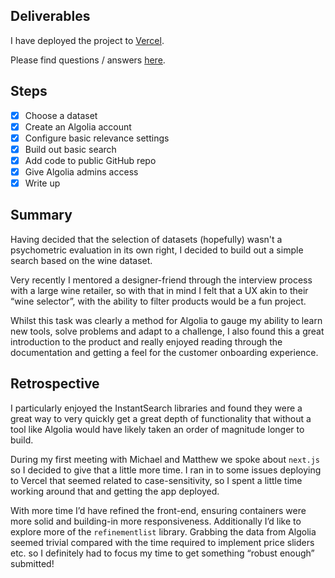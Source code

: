 ## Deliverables
I have deployed the project to [Vercel](https://vindalgolia-38s5v7alq.vercel.app/).

Please find questions / answers [here](https://github.com/danbrazieruk/vindalgolia/blob/master/questions.md).

## Steps
- [x] Choose a dataset
- [x] Create an Algolia account
- [x] Configure basic relevance settings
- [x] Build out basic search
- [x] Add code to public GitHub repo
- [x] Give Algolia admins access
- [x] Write up

## Summary
Having decided that the selection of datasets (hopefully) wasn't a psychometric evaluation in its own right, I decided to build out a simple search based on the wine dataset.

Very recently I mentored a designer-friend through the interview process with a large wine retailer, so with that in mind I felt that a UX akin to their “wine selector”, with the ability to filter products would be a fun project.

Whilst this task was clearly a method for Algolia to gauge my ability to learn new tools, solve problems and adapt to a challenge, I also found this a great introduction to the product and really enjoyed reading through the documentation and getting a feel for the customer onboarding experience.

## Retrospective
I particularly enjoyed the InstantSearch libraries and found they were a great way to very quickly get a great depth of functionality that without a tool like Algolia would have likely taken an order of magnitude longer to build.

During my first meeting with Michael and Matthew we spoke about `next.js` so I decided to give that a little more time. I ran in to some issues deploying to Vercel that seemed related to case-sensitivity, so I spent a little time working around that and getting the app deployed.

With more time I’d have refined the front-end, ensuring containers were more solid and building-in more responsiveness. Additionally I’d like to explore more of the `refinementlist` library. Grabbing the data from Algolia seemed trivial compared with the time required to implement price sliders etc. so I definitely had to focus my time to get something “robust enough” submitted!
